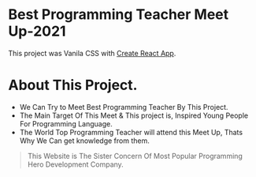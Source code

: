 # Best Programming Teacher Meet Up-2021

This project was Vanila CSS with [Create React App](https://github.com/facebook/create-react-app).

# About This Project.
* We Can Try to Meet Best Programming Teacher By This Project.
* The Main Target Of This Meet & This project is, Inspired Young People For Programming Language.
* The World Top Programming Teacher will attend this Meet Up, Thats Why We Can get knowledge from them.
>This Website is The Sister Concern Of Most Popular Programming Hero Development Company.
